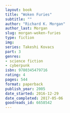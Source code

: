 ```yaml
---
layout: book
title: "Woken Furies"
subtitle: ""
author: "Richard K. Morgan"
author_last: Morgan
slug: morgan-woken-furies
type: fiction
img: 
series: Takeshi Kovacs
part: 3
genres:
- science fiction
- cyberpunk
isbn: 9780345479716
rating: 4
pages: 544
format: paperback
publish_year: 2005
date_started: 2016-12-29
date_completed: 2017-05-06
goodreads_id: 6658542
---
```


